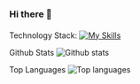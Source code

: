 ### Hi there 👋

#### 

<!--
**NIrajan-15/NIrajan-15** is a ✨ _special_ ✨ repository because its `README.md` (this file) appears on your GitHub profile.

Here are some ideas to get you started:

- 🔭 I’m currently working on ...
- 🌱 I’m currently learning ...
- 👯 I’m looking to collaborate on ...
- 🤔 I’m looking for help with ...
- 💬 Ask me about ...
- 📫 How to reach me: ...
- 😄 Pronouns: ...
- ⚡ Fun fact: ...
-->

Technology Stack:
[![My Skills](https://skills.thijs.gg/icons?i=java,py,js,html,css,react,mysql,postgres,docker,git,figmafigma&theme=light)](https://skills.thijs.gg)

Github Stats
![Github stats](https://github-readme-stats.vercel.app/api?username=NIrajan-15&count_private=true&show_icons=true&theme=radical) 

Top Languages
![Top languages](https://github-readme-stats.vercel.app/api/top-langs/?username=NIrajan-15&show_icons=true&theme=radical)

